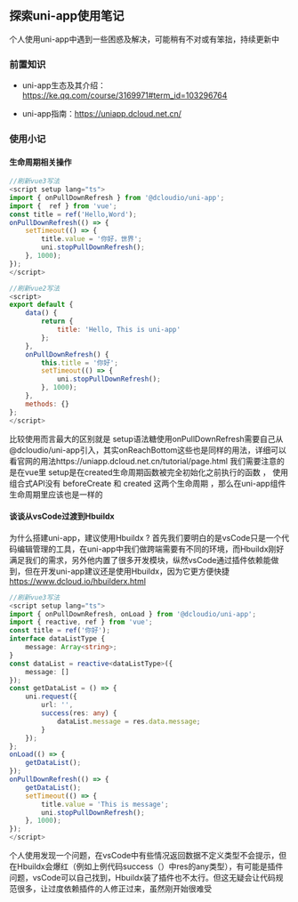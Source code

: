## 探索uni-app使用笔记

个人使用uni-app中遇到一些困惑及解决，可能稍有不对或有笨拙，持续更新中

### 前置知识

- uni-app生态及其介绍：https://ke.qq.com/course/3169971#term_id=103296764

- uni-app指南：https://uniapp.dcloud.net.cn/
### 使用小记

#### **生命周期相关操作**

```typescript
//刷新vue3写法
<script setup lang="ts">
import { onPullDownRefresh } from '@dcloudio/uni-app';
import {  ref } from 'vue';
const title = ref('Hello,Word');
onPullDownRefresh(() => {
	setTimeout(() => {
		title.value = '你好，世界';
		uni.stopPullDownRefresh();
	}, 1000);
});
</script>
```

```javascript
//刷新vue2写法
<script>
export default {
	data() {
		return {
			title: 'Hello, This is uni-app'
		};
	},
	onPullDownRefresh() {
		this.title = '你好';
		setTimeout(() => {
			uni.stopPullDownRefresh();
		}, 1000);
	},
	methods: {}
};
</script>
```

比较使用而言最大的区别就是 setup语法糖使用onPullDownRefresh需要自己从@dcloudio/uni-app引入，其实onReachBottom这些也是同样的用法，详细可以看官网的用法https://uniapp.dcloud.net.cn/tutorial/page.html 我们需要注意的是在vue里 setup是在created生命周期函数被完全初始化之前执行的函数 ， 使用组合式API没有 beforeCreate 和 created 这两个生命周期 ，那么在uni-app组件生命周期里应该也是一样的



#### **谈谈从vsCode过渡到Hbuildx**

为什么搭建uni-app，建议使用Hbuildx ?
首先我们要明白的是vsCode只是一个代码编辑管理的工具，在uni-app中我们做跨端需要有不同的环境，而Hbuildx刚好满足我们的需求，另外他内置了很多开发模块，纵然vsCode通过插件依赖能做到，但在开发uni-app建议还是使用Hbuildx，因为它更方便快捷 https://www.dcloud.io/hbuilderx.html

```typescript
//刷新vue3写法
<script setup lang="ts">
import { onPullDownRefresh, onLoad } from '@dcloudio/uni-app';
import { reactive, ref } from 'vue';
const title = ref('你好');
interface dataListType {
	message: Array<string>;
}
const dataList = reactive<dataListType>({
	message: []
});
const getDataList = () => {
	uni.request({
		url: '',
		success(res: any) {
			dataList.message = res.data.message;
		}
	});
};
onLoad(() => {
	getDataList();
});
onPullDownRefresh(() => {
	getDataList();
	setTimeout(() => {
		title.value = 'This is message';
		uni.stopPullDownRefresh();
	}, 1000);
});
</script>
```

个人使用发现一个问题，在vsCode中有些情况返回数据不定义类型不会提示，但在Hbuildx会爆红（例如上例代码success（）中res的any类型），有可能是插件问题，vsCode可以自己找到，Hbuildx装了插件也不太行。但这无疑会让代码规范很多，让过度依赖插件的人修正过来，虽然刚开始很难受